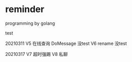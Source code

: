# reminder
programming by golang

test


20210311 V5  在线查询
DoMessage 没test
V6 rename 没test


20210317 
V7 超时强踢
V8 私聊